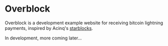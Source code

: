 # Overblock

Overblock is a development example website for receiving bitcoin lightning
payments, inspired by Acinq's [starblocks](https://starblocks.acinq.co/).

In development, more coming later...